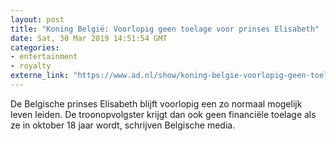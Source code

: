 ```yaml
---
layout: post
title: "Koning België: Voorlopig geen toelage voor prinses Elisabeth"
date: Sat, 30 Mar 2019 14:51:54 GMT
categories: 
- entertainment 
- royalty 
externe_link: "https://www.ad.nl/show/koning-belgie-voorlopig-geen-toelage-voor-prinses-elisabeth~a4d5c01e/"
---
```


De Belgische prinses Elisabeth blijft voorlopig een zo normaal mogelijk leven leiden. De troonopvolgster krijgt dan ook geen financiële toelage als ze in oktober 18 jaar wordt, schrijven Belgische media.
